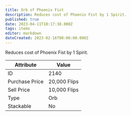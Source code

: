 ```yaml
---
title: Orb of Phoenix Fist
description: Reduces cost of Phoenix Fist by 1 Spirit.
published: true
date: 2023-04-11T10:17:38.000Z
tags: items
editor: markdown
dateCreated: 2023-02-16T00:00:00.000Z
---
```


Reduces cost of Phoenix Fist by 1 Spirit.

|Attribute|Value|
|-|-|
|ID|2140|
|Purchase Price|20,000 Flips|
|Sell Price|10,000 Flips|
|Type|Orb|
|Stackable|No|

